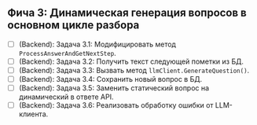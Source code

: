## Фича 3: Динамическая генерация вопросов в основном цикле разбора
- [ ] (Backend): Задача 3.1: Модифицировать метод `ProcessAnswerAndGetNextStep`.
- [ ] (Backend): Задача 3.2: Получить текст следующей пометки из БД.
- [ ] (Backend): Задача 3.3: Вызвать метод `llmClient.GenerateQuestion()`.
- [ ] (Backend): Задача 3.4: Сохранить новый вопрос в БД.
- [ ] (Backend): Задача 3.5: Заменить статический вопрос на динамический в ответе API.
- [ ] (Backend): Задача 3.6: Реализовать обработку ошибки от LLM-клиента.